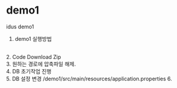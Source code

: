 # demo1
idus demo1

1. demo1 실행방법
<br>
2. Code Download Zip 
<br>
3. 원하는 경로에 압축파일 해제.
<br>
4. DB 초기작업 진행
<br>
5. DB 설정 변경 /demo1/src/main/resources/application.properties
6. <br>
